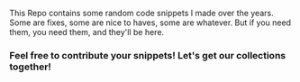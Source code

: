 This Repo contains some random code snippets I made over the years.
Some are fixes, some are nice to haves, some are whatever. But if you need them, you need them, and they'll be here.

### Feel free to contribute your snippets! Let's get our collections together!

